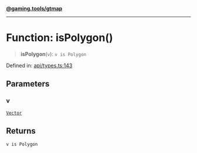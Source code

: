 [**@gaming.tools/gtmap**](README.md)

***

# Function: isPolygon()

> **isPolygon**(`v`): `v is Polygon`

Defined in: [api/types.ts:143](https://github.com/gamingtools/gt-map/blob/158dafcef9898e0f3f71a5a95a93f4449df181ba/packages/gtmap/src/api/types.ts#L143)

## Parameters

### v

[`Vector`](TypeAlias.Vector.md)

## Returns

`v is Polygon`
